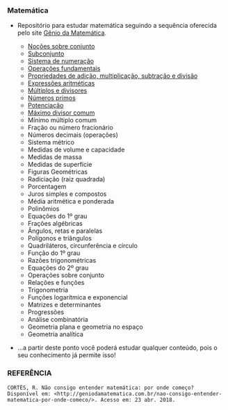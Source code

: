 ### Matemática

* Repositório para estudar matemática seguindo a sequência oferecida pelo site [Gênio da Matemática](http://geniodamatematica.com.br/).


  * [Noções sobre conjunto](https://github.com/ranielcsar/Matematica/blob/master/No%C3%A7%C3%B5es-sobre-conjuntos.md "Conjuntos")
  * [Subconjunto](https://github.com/ranielcsar/Matematica/blob/master/Subconjuntos.md "Subconjuntos")
  * [Sistema de numeração](https://github.com/ranielcsar/Matematica/blob/master/Sistema-de-numeracao.md "Sistema de numeração")
  * [Operações fundamentais](https://github.com/ranielcsar/Matematica/blob/master/Opera%C3%A7%C3%B5es-fundamentais.md "Operações fundamentais")
  * [Propriedades de adição, multiplicação, subtração e divisão](https://github.com/ranielcsar/Matematica/blob/master/Propriedades.md "Propriedades")
  * [Expressões aritméticas](https://github.com/ranielcsar/Matematica/blob/master/Express%C3%B5es.md "Expressões")
  * [Múltiplos e divisores](https://github.com/ranielcsar/Matematica/blob/master/Multiplos-Divisores.md "x ÷")
  * [Números primos](https://github.com/ranielcsar/Matematica/blob/master/Primos.md "Primos")
  * [Potenciação](https://github.com/ranielcsar/Matematica/blob/master/Potencia.md "Aô potência")
  * [Máximo divisor comum](https://github.com/ranielcsar/Matematica/blob/master/MDC.md "MDC da minha vida")
  * Mínimo múltiplo comum
  * Fração ou número fracionário
  * Números decimais (operações)
  * Sistema métrico
  * Medidas de volume e capacidade
  * Medidas de massa
  * Medidas de superfície
  * Figuras Geométricas
  * Radiciação (raiz quadrada)
  * Porcentagem
  * Juros simples e compostos
  * Média aritmética e ponderada
  * Polinômios
  * Equações do 1º grau
  * Frações algébricas
  * Ângulos, retas e paralelas
  * Polígonos e triângulos
  * Quadriláteros, circunferência e círculo
  * Função do 1º grau
  * Razões trigonométricas
  * Equações do 2º grau
  * Operações sobre conjunto
  * Relações e funções
  * Trigonometria
  * Funções logarítmica e exponencial
  * Matrizes e determinantes
  * Progressões
  * Análise combinatória
  * Geometria plana e geometria no espaço
  * Geometria analítica
* …a partir deste ponto você poderá estudar qualquer conteúdo, pois o seu conhecimento já permite isso!


### REFERÊNCIA

    CORTÊS, R. Não consigo entender matemática: por onde começo? Disponível em: <http://geniodamatematica.com.br/nao-consigo-entender-matematica-por-onde-comeco/>. Acesso em: 23 abr. 2018.
